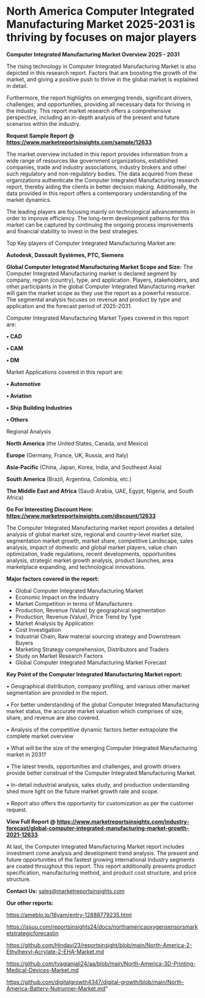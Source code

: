  # North America Computer Integrated Manufacturing Market 2025-2031 is thriving by focuses on major players

<Strong> Computer Integrated Manufacturing Market Overview 2025 - 2031</strong>

The rising technology in Computer Integrated Manufacturing Market is also depicted in this research report. Factors that are boosting the growth of the market, and giving a positive push to thrive in the global market is explained in detail.

Furthermore, the report highlights on emerging trends, significant drivers, challenges, and opportunities, providing all necessary data for thriving in the industry. This report market research offers a comprehensive perspective, including an in-depth analysis of the present and future scenarios within the industry.

<strong>Request Sample Report @ <a href=https://www.marketreportsinsights.com/sample/12633>https://www.marketreportsinsights.com/sample/12633</a></strong>

The market overview included in this report provides information from a wide range of resources like government organizations, established companies, trade and industry associations, industry brokers and other such regulatory and non-regulatory bodies. The data acquired from these organizations authenticate the Computer Integrated Manufacturing research report, thereby aiding the clients in better decision making. Additionally, the data provided in this report offers a contemporary understanding of the market dynamics.

The leading players are focusing mainly on technological advancements in order to improve efficiency. The long-term development patterns for this market can be captured by continuing the ongoing process improvements and financial stability to invest in the best strategies.

Top Key players of Computer Integrated Manufacturing Market are:

<strong>Autodesk, Dassault Systèmes, PTC, Siemens</strong>

<strong><b>Global Computer Integrated Manufacturing Market Scope and Size:</b></strong>
The Computer Integrated Manufacturing market is declared segment by company, region (country), type, and application. Players, stakeholders, and other participants in the global Computer Integrated Manufacturing market will gain the market scope as they use the report as a powerful resource. The segmental analysis focuses on revenue and product by type and application and the forecast period of 2025-2031.

Computer Integrated Manufacturing Market Types covered in this report are:

<strong>• CAD

• CAM

• DM</strong>

Market Applications covered in this report are:

<strong>• Automotive

• Aviation

• Ship Building Industries

• Others</strong> 

Regional Analysis

<strong>North America</strong> (the United States, Canada, and Mexico)

<strong>Europe</strong> (Germany, France, UK, Russia, and Italy)

<strong>Asia-Pacific</strong> (China, Japan, Korea, India, and Southeast Asia)

<strong>South America</strong> (Brazil, Argentina, Colombia, etc.)

<strong>The Middle East and Africa</strong> (Saudi Arabia, UAE, Egypt, Nigeria, and South Africa)

<strong>Go For Interesting Discount Here: <a href=https://www.marketreportsinsights.com/discount/12633>https://www.marketreportsinsights.com/discount/12633</a></strong>

The Computer Integrated Manufacturing market report provides a detailed analysis of global market size, regional and country-level market size, segmentation market growth, market share, competitive Landscape, sales analysis, impact of domestic and global market players, value chain optimization, trade regulations, recent developments, opportunities analysis, strategic market growth analysis, product launches, area marketplace expanding, and technological innovations.

<strong><b>Major factors covered in the report:</b></strong>
<ul>
  <li>Global Computer Integrated Manufacturing Market </li>
  <li>Economic Impact on the Industry</li>
  <li>Market Competition in terms of Manufacturers</li>
  <li>Production, Revenue (Value) by geographical segmentation</li>
  <li>Production, Revenue (Value), Price Trend by Type</li>
  <li>Market Analysis by Application</li>
  <li>Cost Investigation</li>
  <li>Industrial Chain, Raw material sourcing strategy and Downstream Buyers</li>
  <li>Marketing Strategy comprehension, Distributors and Traders</li>
  <li>Study on Market Research Factors</li>
  <li>Global Computer Integrated Manufacturing Market Forecast</li>
</ul>

<strong><b>Key Point of the Computer Integrated Manufacturing Market report:</b></strong>

• Geographical distribution, company profiling, and various other market segmentation are provided in the report.

• For better understanding of the global Computer Integrated Manufacturing market status, the accurate market valuation which comprises of size, share, and revenue are also covered.

• Analysis of the competitive dynamic factors better extrapolate the complete market overview

• What will be the size of the emerging Computer Integrated Manufacturing market in 2031?

• The latest trends, opportunities and challenges, and growth drivers provide better construal of the Computer Integrated Manufacturing Market.

• In-detail industrial analysis, sales study, and production understanding shed more light on the future market growth rate and scope.

• Report also offers the opportunity for customization as per the customer request.

<strong><b>View Full Report @ <a href=https://www.marketreportsinsights.com/industry-forecast/global-computer-integrated-manufacturing-market-growth-2021-12633>https://www.marketreportsinsights.com/industry-forecast/global-computer-integrated-manufacturing-market-growth-2021-12633</a></b></strong>


At last, the Computer Integrated Manufacturing Market report includes investment come analysis and development trend analysis. The present and future opportunities of the fastest growing international industry segments are coated throughout this report. This report additionally presents product specification, manufacturing method, and product cost structure, and price structure.

<strong>Contact Us:</strong>
sales@marketreportsinsights.com

<strong>Our other reports:</strong>

<a href=https://ameblo.jp/18yam/entry-12888779235.html>https://ameblo.jp/18yam/entry-12888779235.html</a>

<a href=https://issuu.com/reportsinsights24/docs/northamericaoxygensensorsmarketstrategicforecastin>https://issuu.com/reportsinsights24/docs/northamericaoxygensensorsmarketstrategicforecastin</a>

<a href=https://github.com/Hindavi23/reportsinsight/blob/main/North-America-2-Ethylhexyl-Acrylate-2-EHA-Market.md>https://github.com/Hindavi23/reportsinsight/blob/main/North-America-2-Ethylhexyl-Acrylate-2-EHA-Market.md</a>

<a href=https://github.com/tyagianjali24/aa/blob/main/North-America-3D-Printing-Medical-Devices-Market.md>https://github.com/tyagianjali24/aa/blob/main/North-America-3D-Printing-Medical-Devices-Market.md</a>

<a href=https://github.com/digitalgrowth4347/digital-growth/blob/main/North-America-Battery-Nutrunner-Market.md>https://github.com/digitalgrowth4347/digital-growth/blob/main/North-America-Battery-Nutrunner-Market.md</a>"
